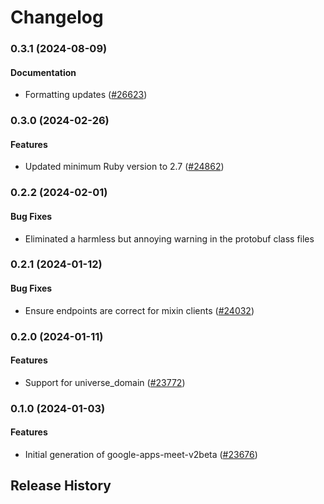 # Changelog

### 0.3.1 (2024-08-09)

#### Documentation

* Formatting updates ([#26623](https://github.com/googleapis/google-cloud-ruby/issues/26623)) 

### 0.3.0 (2024-02-26)

#### Features

* Updated minimum Ruby version to 2.7 ([#24862](https://github.com/googleapis/google-cloud-ruby/issues/24862)) 

### 0.2.2 (2024-02-01)

#### Bug Fixes

* Eliminated a harmless but annoying warning in the protobuf class files 

### 0.2.1 (2024-01-12)

#### Bug Fixes

* Ensure endpoints are correct for mixin clients ([#24032](https://github.com/googleapis/google-cloud-ruby/issues/24032)) 

### 0.2.0 (2024-01-11)

#### Features

* Support for universe_domain ([#23772](https://github.com/googleapis/google-cloud-ruby/issues/23772)) 

### 0.1.0 (2024-01-03)

#### Features

* Initial generation of google-apps-meet-v2beta ([#23676](https://github.com/googleapis/google-cloud-ruby/issues/23676)) 

## Release History
